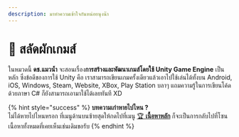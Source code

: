 ```yaml
---
description: มาทำความเข้าใจกันหน่อยนุงน๊า
---
```


# 💖 สลัดผักเกมส์

ในหมวดนี้ **ดช.แมวน้ำ** จะสอนเรื่อง**การสร้างและพัฒนาเกมส์โดยใช้ Unity Game Engine** เป็นหลัก ซึ่งข้อดีของการใช้ Unity คือ เราสามารถเขียนเกมครั้งเดียวแล้วเอาไปใช้เล่นได้ทั้งบน Android, iOS, Windows, Steam, Website, XBox, Play Station บลาๆ แถมความรู้ในการเขียนโค้ดด้วยภาษา C\# ก็ยังสามารถเอามาใช้ได้เลยทันที XD

{% hint style="success" %}
**บทความเก่าหายไปไหน ?**  
ไม่ได้หายไปไหนหรอก ที่เมนูด้านบนซ้ายสุดให้กดไปที่เมนู [🏆 **เนื้อหาหลัก**](https://www.saladpuk.com/) ก็จะเป็นการกลับไปที่โซนเนื้อหาทั้งหมดที่เคยเห็นเช่นเดิมขอรับ
{% endhint %}

